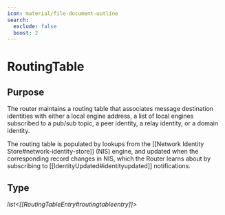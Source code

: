 ```yaml
---
icon: material/file-document-outline
search:
  exclude: false
  boost: 2
---
```


# RoutingTable

## Purpose

<!-- --8<-- [start:purpose] -->
The router maintains a routing table that associates message destination identities
with either a local engine address, a list of local engines subscribed to a pub/sub topic,
a peer identity, a relay identity, or a domain identity.

The routing table is populated by lookups from the [[Network Identity Store#network-identity-store]] (NIS) engine,
and updated when the corresponding record changes in NIS,
which the Router learns about by subscribing to [[IdentityUpdated#identityupdated]] notifications.
<!-- --8<-- [end:purpose] -->

## Type

<!-- --8<-- [start:type] -->
*list<[[RoutingTableEntry#routingtableentry]]>*
<!-- --8<-- [end:type] -->
